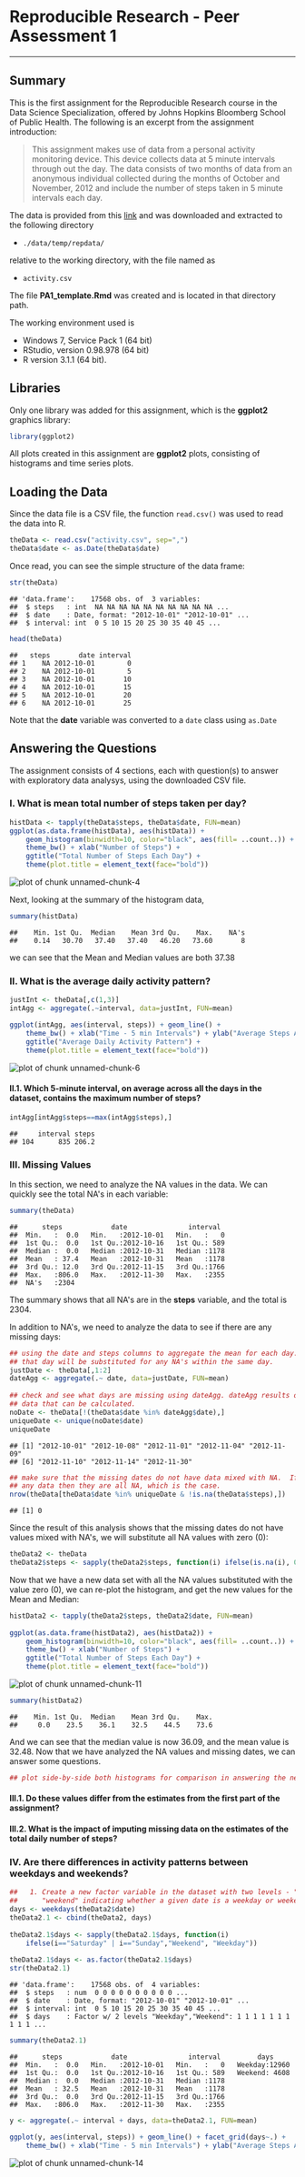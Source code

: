 Reproducible Research - Peer Assessment 1
=========================
***
## Summary

This is the first assignment for the Reproducible Research course in the Data Science 
Specialization, offered by Johns Hopkins Bloomberg School of Public Health. The following is an excerpt from the assignment introduction:

>This assignment makes use of data from a personal activity monitoring device. This device collects data at 5 minute intervals through out the day. The data consists of two months of data from an anonymous individual collected during the months of October and November, 2012 and include the number of steps taken in 5 minute intervals each day.

The data is provided from this [link](https://d396qusza40orc.cloudfront.net/repdata%2Fdata%2Factivity.zip) and was downloaded and extracted to the following directory
* ```./data/temp/repdata/``` 

relative to the working directory, with the file named as
* ```activity.csv```  

The file **PA1_template.Rmd** was created and is located in that directory path. 

The working environment used is 
* Windows 7, Service Pack 1 (64 bit)
* RStudio, version 0.98.978 (64 bit)
* R version 3.1.1 (64 bit).

## Libraries

Only one library was added for this assignment, which is the **ggplot2** graphics library:


```r
library(ggplot2)
```

All plots created in this assignment are **ggplot2** plots, consisting of histograms and time series plots.

## Loading the Data

Since the data file is a CSV file, the function ```read.csv()``` was used to read the data into R.


```r
theData <- read.csv("activity.csv", sep=",")
theData$date <- as.Date(theData$date)
```

Once read, you can see the simple structure of the data frame:


```r
str(theData)
```

```
## 'data.frame':	17568 obs. of  3 variables:
##  $ steps   : int  NA NA NA NA NA NA NA NA NA NA ...
##  $ date    : Date, format: "2012-10-01" "2012-10-01" ...
##  $ interval: int  0 5 10 15 20 25 30 35 40 45 ...
```

```r
head(theData)
```

```
##   steps       date interval
## 1    NA 2012-10-01        0
## 2    NA 2012-10-01        5
## 3    NA 2012-10-01       10
## 4    NA 2012-10-01       15
## 5    NA 2012-10-01       20
## 6    NA 2012-10-01       25
```

Note that the **date** variable was converted to a ```date``` class using ```as.Date```

## Answering the Questions

The assignment consists of 4 sections, each with question(s) to answer with exploratory data analysys, using the downloaded CSV file.

### I. What is mean total number of steps taken per day?


```r
histData <- tapply(theData$steps, theData$date, FUN=mean)
ggplot(as.data.frame(histData), aes(histData)) + 
    geom_histogram(binwidth=10, color="black", aes(fill= ..count..)) + 
    theme_bw() + xlab("Number of Steps") + 
    ggtitle("Total Number of Steps Each Day") + 
    theme(plot.title = element_text(face="bold"))
```

![plot of chunk unnamed-chunk-4](figure/unnamed-chunk-4.png) 

Next, looking at the summary of the histogram data,


```r
summary(histData)
```

```
##    Min. 1st Qu.  Median    Mean 3rd Qu.    Max.    NA's 
##    0.14   30.70   37.40   37.40   46.20   73.60       8
```

we can see that the Mean and Median values are both 37.38

### II. What is the average daily activity pattern?


```r
justInt <- theData[,c(1,3)]
intAgg <- aggregate(.~interval, data=justInt, FUN=mean)

ggplot(intAgg, aes(interval, steps)) + geom_line() + 
    theme_bw() + xlab("Time - 5 min Intervals") + ylab("Average Steps Across All Days") + 
    ggtitle("Average Daily Activity Pattern") + 
    theme(plot.title = element_text(face="bold"))
```

![plot of chunk unnamed-chunk-6](figure/unnamed-chunk-6.png) 

#### II.1. Which 5-minute interval, on average across all the days in the dataset, contains the maximum number of steps?


```r
intAgg[intAgg$steps==max(intAgg$steps),]
```

```
##     interval steps
## 104      835 206.2
```

### III. Missing Values

In this section, we need to analyze the NA values in the data.  We can quickly see the total NA's in each variable:


```r
summary(theData)
```

```
##      steps            date               interval   
##  Min.   :  0.0   Min.   :2012-10-01   Min.   :   0  
##  1st Qu.:  0.0   1st Qu.:2012-10-16   1st Qu.: 589  
##  Median :  0.0   Median :2012-10-31   Median :1178  
##  Mean   : 37.4   Mean   :2012-10-31   Mean   :1178  
##  3rd Qu.: 12.0   3rd Qu.:2012-11-15   3rd Qu.:1766  
##  Max.   :806.0   Max.   :2012-11-30   Max.   :2355  
##  NA's   :2304
```

The summary shows that all NA's are in the **steps** variable, and the total is 2304.

In addition to NA's, we need to analyze the data to see if there are any missing days:


```r
## using the date and steps columns to aggregate the mean for each day. the mean for 
## that day will be substituted for any NA's within the same day.
justDate <- theData[,1:2]
dateAgg <- aggregate(.~ date, data=justDate, FUN=mean)
  
## check and see what days are missing using dateAgg. dateAgg results only days with 
## data that can be calculated.
noDate <- theData[!(theData$date %in% dateAgg$date),]
uniqueDate <- unique(noDate$date)
uniqueDate
```

```
## [1] "2012-10-01" "2012-10-08" "2012-11-01" "2012-11-04" "2012-11-09"
## [6] "2012-11-10" "2012-11-14" "2012-11-30"
```

```r
## make sure that the missing dates do not have data mixed with NA.  If they do not have 
## any data then they are all NA, which is the case.
nrow(theData[theData$date %in% uniqueDate & !is.na(theData$steps),])
```

```
## [1] 0
```

Since the result of this analysis shows that the missing dates do not have values mixed with NA's, we will substitute all NA values with zero (0):


```r
theData2 <- theData
theData2$steps <- sapply(theData2$steps, function(i) ifelse(is.na(i), 0, i))
```

Now that we have a new data set with all the NA values substituted with the value zero (0), we can re-plot the histogram, and get the new values for the Mean and Median:


```r
histData2 <- tapply(theData2$steps, theData2$date, FUN=mean)
  
ggplot(as.data.frame(histData2), aes(histData2)) + 
    geom_histogram(binwidth=10, color="black", aes(fill= ..count..)) + 
    theme_bw() + xlab("Number of Steps") + 
    ggtitle("Total Number of Steps Each Day") + 
    theme(plot.title = element_text(face="bold"))
```

![plot of chunk unnamed-chunk-11](figure/unnamed-chunk-11.png) 

```r
summary(histData2)
```

```
##    Min. 1st Qu.  Median    Mean 3rd Qu.    Max. 
##     0.0    23.5    36.1    32.5    44.5    73.6
```

And we can see that the median value is now 36.09, and the mean value is 32.48. Now that we have analyzed the NA values and missing dates, we can answer some questions.


```r
## plot side-by-side both histograms for comparison in answering the next 2 questions
```
#### III.1. Do these values differ from the estimates from the first part of the assignment? 


#### III.2. What is the impact of imputing missing data on the estimates of the total daily number of steps?




### IV. Are there differences in activity patterns between weekdays and weekends?


```r
##   1. Create a new factor variable in the dataset with two levels - "weekday" and 
##      "weekend" indicating whether a given date is a weekday or weekend day.
days <- weekdays(theData2$date)
theData2.1 <- cbind(theData2, days)
  
theData2.1$days <- sapply(theData2.1$days, function(i) 
    ifelse(i=="Saturday" | i=="Sunday","Weekend", "Weekday"))
  
theData2.1$days <- as.factor(theData2.1$days)
str(theData2.1)
```

```
## 'data.frame':	17568 obs. of  4 variables:
##  $ steps   : num  0 0 0 0 0 0 0 0 0 0 ...
##  $ date    : Date, format: "2012-10-01" "2012-10-01" ...
##  $ interval: int  0 5 10 15 20 25 30 35 40 45 ...
##  $ days    : Factor w/ 2 levels "Weekday","Weekend": 1 1 1 1 1 1 1 1 1 1 ...
```

```r
summary(theData2.1)
```

```
##      steps            date               interval         days      
##  Min.   :  0.0   Min.   :2012-10-01   Min.   :   0   Weekday:12960  
##  1st Qu.:  0.0   1st Qu.:2012-10-16   1st Qu.: 589   Weekend: 4608  
##  Median :  0.0   Median :2012-10-31   Median :1178                  
##  Mean   : 32.5   Mean   :2012-10-31   Mean   :1178                  
##  3rd Qu.:  0.0   3rd Qu.:2012-11-15   3rd Qu.:1766                  
##  Max.   :806.0   Max.   :2012-11-30   Max.   :2355
```


```r
y <- aggregate(.~ interval + days, data=theData2.1, FUN=mean)

ggplot(y, aes(interval, steps)) + geom_line() + facet_grid(days~.) +
    theme_bw() + xlab("Time - 5 min Intervals") + ylab("Average Steps Across All Days")
```

![plot of chunk unnamed-chunk-14](figure/unnamed-chunk-14.png) 

